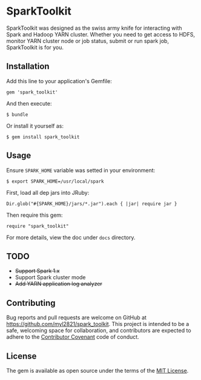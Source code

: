 # SparkToolkit

SparkToolkit was designed as the swiss army knife for interacting with Spark and Hadoop YARN cluster. Whether you need to get access to HDFS, monitor YARN cluster  node or job status, submit or run spark job, SparkToolkit is for you.

## Installation

Add this line to your application's Gemfile:

	gem 'spark_toolkit'

And then execute:

    $ bundle

Or install it yourself as:

    $ gem install spark_toolkit

## Usage

Ensure `SPARK_HOME` variable was setted in your environment:

	$ export SPARK_HOME=/usr/local/spark

First, load all dep jars into JRuby:

	Dir.glob("#{SPARK_HOME}/jars/*.jar").each { |jar| require jar }

Then require this gem:

	require "spark_toolkit"

For more details, view the doc under `docs` directory.


## TODO

- ~~Support Spark 1.x~~
- Support Spark cluster mode
- ~~Add YARN application log analyzer~~

## Contributing

Bug reports and pull requests are welcome on GitHub at https://github.com/myl2821/spark_toolkit. This project is intended to be a safe, welcoming space for collaboration, and contributors are expected to adhere to the [Contributor Covenant](http://contributor-covenant.org) code of conduct.


## License

The gem is available as open source under the terms of the [MIT License](http://opensource.org/licenses/MIT).

